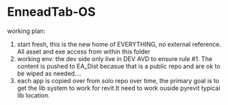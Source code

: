 # EnneadTab-OS

working plan:
1. start fresh, this is the new home of EVERYTHING, no external reference. All asset and exe access from within this folder
2. working env: the dev side only live in DEV AVD to ensure rule #1. The content is pushed to EA_Dist becasue that is a public repo and are ok to be wiped as needed....
3. each app is copied over from solo repo over time, the primary goal is to get the lib system to work for revit.It need to work ouside pyrevit typical lib location.
